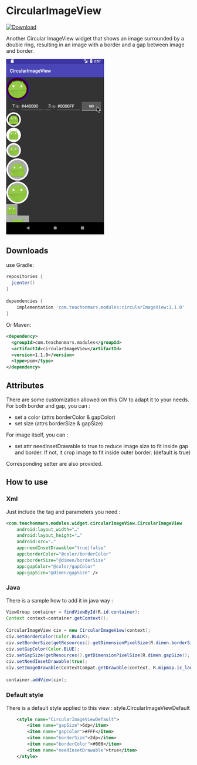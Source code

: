# CircularImageView

[ ![Download](https://api.bintray.com/packages/teachonmars/modules/CircularImageView/images/download.svg) ](https://bintray.com/teachonmars/modules/CircularImageView/_latestVersion)

Another Circular ImageView widget that shows an image surrounded by a double ring, resulting in an image with a border and a gap between image and border.

![CircularImageView sample](documentation/CircularImageView.gif)

## Downloads
use Gradle:

```gradle
repositories {
  jcenter()
}

dependencies {
    implementation 'com.teachonmars.modules:circularImageView:1.1.0'
}
```

Or Maven:

```xml
<dependency>
  <groupId>com.teachonmars.modules</groupId>
  <artifactId>circularImageView</artifactId>
  <version>1.1.0</version>
  <type>pom</type>
</dependency>

```

## Attributes

There are some customization allowed on this CIV to adapt it to your needs.
For both border and gap, you can :
- set a color (attrs borderColor & gapColor)
- set size (attrs borderSize & gapSize)

For image itself, you can :
- set attr needInsetDrawable to true to reduce image size to fit inside gap and border. If not, it crop image to fit inside outer border. (default is true)

Corresponding setter are also provided.

## How to use
### Xml

Just include the tag and parameters you need :

```xml
<com.teachonmars.modules.widget.circularImageView.CircularImageView
    android:layout_width="…"
    android:layout_height="…"
    android:src="…"
    app:needInsetDrawable="true|false" 
    app:borderColor="@color/borderColor"
    app:borderSize="@dimen/borderSize"
    app:gapColor="@color/gapColor"
    app:gapSize="@dimen/gapSize" />
```
### Java

There is a sample how to add it in java way :
```java
ViewGroup container = findViewById(R.id.container);
Context context=container.getContext();
 
CircularImageView civ = new CircularImageView(context);
civ.setBorderColor(Color.BLACK);
civ.setBorderSize(getResources().getDimensionPixelSize(R.dimen.borderSize));
civ.setGapColor(Color.BLUE);
civ.setGapSize(getResources().getDimensionPixelSize(R.dimen.gapSize));
civ.setNeedInsetDrawable(true);
civ.setImageDrawable(ContextCompat.getDrawable(context, R.mipmap.ic_launcher));
 
container.addView(civ);
```

### Default style
There is a default style applied to this view  : style.CircularImageViewDefault 

```xml
    <style name="CircularImageViewDefault">
        <item name="gapSize">6dp</item>
        <item name="gapColor">#FFF</item>
        <item name="borderSize">2dp</item>
        <item name="borderColor">#000</item>
        <item name="needInsetDrawable">true</item>
    </style>
```

